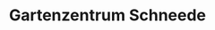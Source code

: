 ---
title: "Gartenzentrum Schneede"
url: /neumuenster/gartenzentrum-schneede/
shop: Garten-Center
---